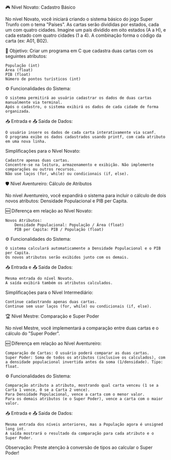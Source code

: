 🎮 Nível Novato: Cadastro Básico

No nível Novato, você iniciará criando o sistema básico do jogo Super Trunfo com o tema "Países". As cartas serão divididas por estados, cada um com quatro cidades. Imagine um país dividido em oito estados (A a H), e cada estado com quatro cidades (1 a 4). A combinação forma o código da carta (ex: A01, B02).

🚩 Objetivo: Criar um programa em C que cadastra duas cartas com os seguintes atributos:

    População (int)
    Área (float)
    PIB (float)
    Número de pontos turísticos (int)

⚙️ Funcionalidades do Sistema:

    O sistema permitirá ao usuário cadastrar os dados de duas cartas manualmente via terminal.
    Após o cadastro, o sistema exibirá os dados de cada cidade de forma organizada.

📥 Entrada e 📤 Saída de Dados:

    O usuário insere os dados de cada carta interativamente via scanf.
    O programa exibe os dados cadastrados usando printf, com cada atributo em uma nova linha.

Simplificações para o Nível Novato:

    Cadastre apenas duas cartas.
    Concentre-se na leitura, armazenamento e exibição. Não implemente comparações ou outros recursos.
    Não use laços (for, while) ou condicionais (if, else).

🛡️ Nível Aventureiro: Cálculo de Atributos

No nível Aventureiro, você expandirá o sistema para incluir o cálculo de dois novos atributos: Densidade Populacional e PIB per Capita.

🆕 Diferença em relação ao Nível Novato:

    Novos Atributos:
        Densidade Populacional: População / Área (float)
        PIB per Capita: PIB / População (float)

⚙️ Funcionalidades do Sistema:

    O sistema calculará automaticamente a Densidade Populacional e o PIB per Capita.
    Os novos atributos serão exibidos junto com os demais.

📥 Entrada e 📤 Saída de Dados:

    Mesma entrada do nível Novato.
    A saída exibirá também os atributos calculados.

Simplificações para o Nível Intermediário:

    Continue cadastrando apenas duas cartas.
    Continue sem usar laços (for, while) ou condicionais (if, else).

🏆 Nível Mestre: Comparação e Super Poder

No nível Mestre, você implementará a comparação entre duas cartas e o cálculo do "Super Poder".

🆕 Diferença em relação ao Nível Aventureiro:

    Comparação de Cartas: O usuário poderá comparar as duas cartas.
    Super Poder: Soma de todos os atributos (inclusive os calculados), com a densidade populacional invertida antes da soma (1/densidade). Tipo: float.

⚙️ Funcionalidades do Sistema:

    Comparação atributo a atributo, mostrando qual carta venceu (1 se a Carta 1 vence, 0 se a Carta 2 vence).
    Para Densidade Populacional, vence a carta com o menor valor.
    Para os demais atributos (e o Super Poder), vence a carta com o maior valor.

📥 Entrada e 📤 Saída de Dados:

    Mesma entrada dos níveis anteriores, mas a População agora é unsigned long int.
    A saída mostrará o resultado da comparação para cada atributo e o Super Poder.

Observação: Preste atenção à conversão de tipos ao calcular o Super Poder!
